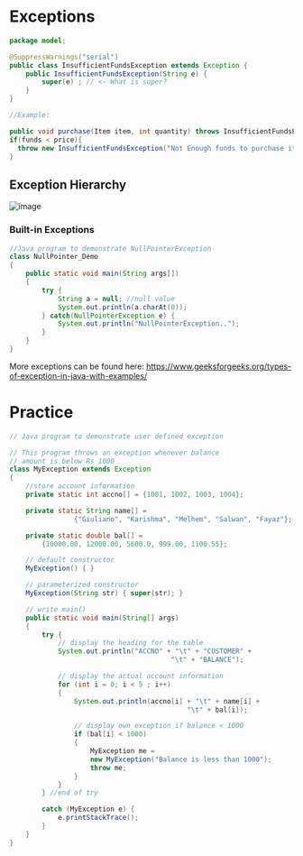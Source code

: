 # Exceptions



```java
package model;

@SuppressWarnings("serial")
public class InsufficientFundsException extends Exception {
	public InsufficientFundsException(String e) {
		super(e) ; // <- What is super?
	}
}

//Example:

public void purchase(Item item, int quantity) throws InsufficientFundsException
if(funds < price){
  throw new InsufficientFundsException("Not Enough funds to purchase item.");
}
```
## Exception Hierarchy

![image](https://user-images.githubusercontent.com/67512015/224582323-0f5be183-0b5b-4ae6-bfff-a62fd5d4f83e.png)

### Built-in Exceptions
```java
//Java program to demonstrate NullPointerException
class NullPointer_Demo
{
    public static void main(String args[])
    {
        try {
            String a = null; //null value
            System.out.println(a.charAt(0));
        } catch(NullPointerException e) {
            System.out.println("NullPointerException..");
        }
    }
}


```
More exceptions can be found here: https://www.geeksforgeeks.org/types-of-exception-in-java-with-examples/

# Practice

```java
// Java program to demonstrate user defined exception

// This program throws an exception whenever balance
// amount is below Rs 1000
class MyException extends Exception
{
	//store account information
	private static int accno[] = {1001, 1002, 1003, 1004};

	private static String name[] =
				{"Giuliano", "Karishma", "Melhem", "Salwan", "Fayaz"};

	private static double bal[] =
		{10000.00, 12000.00, 5600.0, 999.00, 1100.55};

	// default constructor
	MyException() { }

	// parameterized constructor
	MyException(String str) { super(str); }

	// write main()
	public static void main(String[] args)
	{
		try {
			// display the heading for the table
			System.out.println("ACCNO" + "\t" + "CUSTOMER" +
										"\t" + "BALANCE");

			// display the actual account information
			for (int i = 0; i < 5 ; i++)
			{
				System.out.println(accno[i] + "\t" + name[i] +
											"\t" + bal[i]);

				// display own exception if balance < 1000
				if (bal[i] < 1000)
				{
					MyException me =
					new MyException("Balance is less than 1000");
					throw me;
				}
			}
		} //end of try

		catch (MyException e) {
			e.printStackTrace();
		}
	}
}
```

